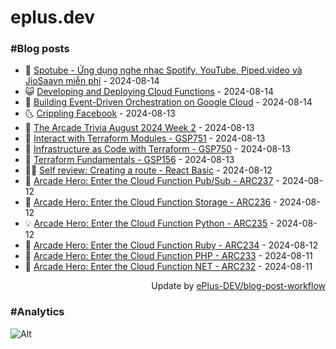 # eplus.dev

### #Blog posts

<!-- BLOG-POST-LIST:START -->
 - 🧰 [Spotube - Ứng dụng nghe nhạc Spotify, YouTube, Piped.video và JioSaavn miễn phí](https://eplus.dev/spotube-ung-dung-nghe-nhac-spotify-youtube-pipedvideo-va-jiosaavn-mien-phi) - 2024-08-14
 - 😺 [Developing and Deploying Cloud Functions](https://eplus.dev/developing-and-deploying-cloud-functions) - 2024-08-14
 - 🗽 [Building Event-Driven Orchestration on Google Cloud](https://eplus.dev/building-event-driven-orchestration-on-google-cloud) - 2024-08-14
 - 🌜 [Crippling Facebook](https://eplus.dev/crippling-facebook) - 2024-08-13
 - 📝 [The Arcade Trivia August 2024 Week 2](https://eplus.dev/the-arcade-trivia-august-2024-week-2) - 2024-08-13
 - 🚀 [Interact with Terraform Modules - GSP751](https://eplus.dev/interact-with-terraform-modules-gsp751) - 2024-08-13
 - 💼 [Infrastructure as Code with Terraform - GSP750](https://eplus.dev/infrastructure-as-code-with-terraform-gsp750) - 2024-08-13
 - 🦣 [Terraform Fundamentals - GSP156](https://eplus.dev/terraform-fundamentals-gsp156) - 2024-08-13
 - 👨‍🏫 [Self review: Creating a route - React Basic](https://eplus.dev/self-review-creating-a-route-react-basic) - 2024-08-12
 - 🔭 [Arcade Hero: Enter the Cloud Function Pub/Sub - ARC237](https://eplus.dev/arcade-hero-enter-the-cloud-function-pub-sub-arc-237) - 2024-08-12
 - 🤡 [Arcade Hero: Enter the Cloud Function Storage - ARC236](https://eplus.dev/arcade-hero-enter-the-cloud-function-storage-arc236) - 2024-08-12
 - 💡 [Arcade Hero: Enter the Cloud Function Python - ARC235](https://eplus.dev/arcade-hero-enter-the-cloud-function-python-arc235) - 2024-08-12
 - 🦣 [Arcade Hero: Enter the Cloud Function Ruby - ARC234](https://eplus.dev/arcade-hero-enter-the-cloud-function-ruby-arc234) - 2024-08-12
 - 💪 [Arcade Hero: Enter the Cloud Function PHP - ARC233](https://eplus.dev/arcade-hero-enter-the-cloud-function-php-arc233) - 2024-08-11
 - 🤡 [Arcade Hero: Enter the Cloud Function NET - ARC232](https://eplus.dev/arcade-hero-enter-the-cloud-function-net-arc232) - 2024-08-11<!-- BLOG-POST-LIST:END -->

<div align="right">
  Update by <a target="_blank"
    href="https://github.com/ePlus-DEV/blog-post-workflow">ePlus-DEV/blog-post-workflow</a>
</div>

### #Analytics
![Alt](https://repobeats.axiom.co/api/embed/9990f7cddfbad8d834990b10ccad05f81ac1096f.svg "Repobeats analytics image")
